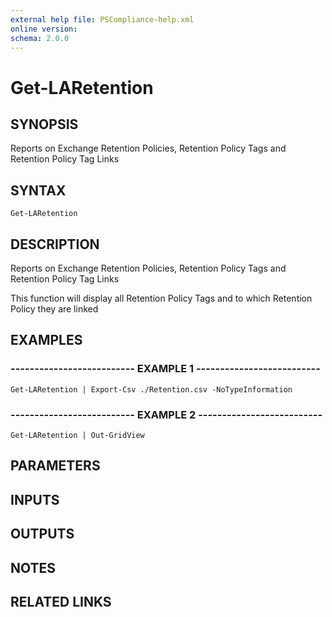 ```yaml
---
external help file: PSCompliance-help.xml
online version: 
schema: 2.0.0
---
```


# Get-LARetention

## SYNOPSIS
Reports on Exchange Retention Policies, Retention Policy Tags and Retention Policy Tag Links

## SYNTAX

```
Get-LARetention
```

## DESCRIPTION
Reports on Exchange Retention Policies, Retention Policy Tags and Retention Policy Tag Links

This function will display all Retention Policy Tags and to which Retention Policy they are linked

## EXAMPLES

### -------------------------- EXAMPLE 1 --------------------------
```
Get-LARetention | Export-Csv ./Retention.csv -NoTypeInformation
```

### -------------------------- EXAMPLE 2 --------------------------
```
Get-LARetention | Out-GridView
```

## PARAMETERS

## INPUTS

## OUTPUTS

## NOTES

## RELATED LINKS

